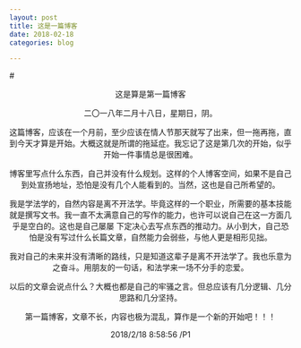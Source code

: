 ```yaml
---
layout: post
title: 这是一篇博客
date: 2018-02-18
categories: blog

---
```


#<center>这是算是第一篇博客

二〇一八年二月十八日，星期日，阴。

这篇博客，应该在一个月前，至少应该在情人节那天就写了出来，但一拖再拖，直到今天才算是开始。大概这就是所谓的拖延症。我忘记了这是第几次的开始，似乎开始一件事情总是很困难。

博客里写点什么东西，自己并没有什么规划。这样的个人博客空间，如果不是自己到处宣扬地址，恐怕是没有几个人能看到的。当然，这也是自己所希望的。

我是学法学的，自然内容是离不开法学。毕竟这样的一个职业，所需要的基本技能就是撰写文书。我一直不太满意自己的写作的能力，也许可以说自己在这一方面几乎是空白的。这也是自己屡屡 下定决心去写点东西的推动力。从小到大，自己恐怕是没有写过什么长篇文章，自然能力会弱些，与他人更是相形见拙。

我对自己的未来并没有清晰的路线，只是知道这辈子是离不开法学了。我也乐意为之奋斗。用朋友的一句话，和法学来一场不分手的恋爱。

以后的文章会说点什么？大概也都是自己的牢骚之言。但总应该有几分逻辑、几分思路和几分坚持。

第一篇博客，文章不长，内容也极为混乱，算作是一个新的开始吧！！！

2018/2/18 8:58:56 /P1
